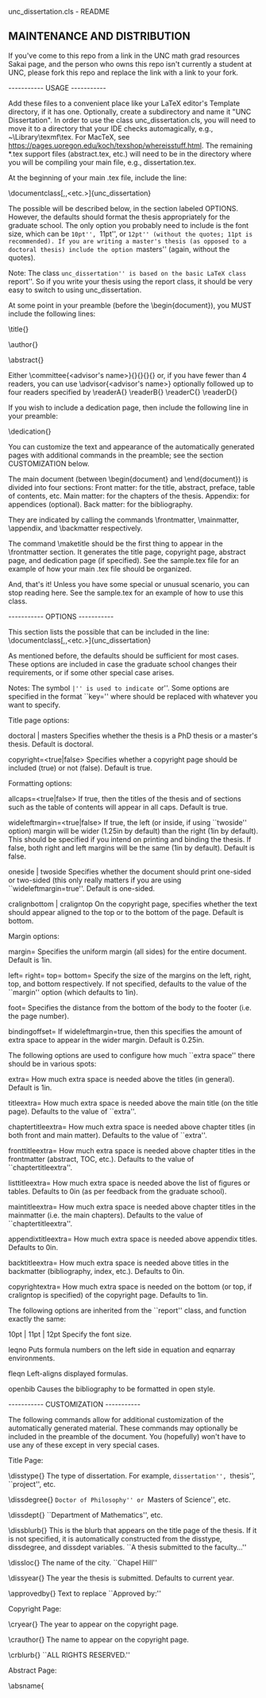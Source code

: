 unc_dissertation.cls - README

MAINTENANCE AND DISTRIBUTION
----------------------------
If you've come to this repo from a link in the UNC math grad resources Sakai page, and the person who owns this repo isn't currently a student at UNC, please fork this repo and replace the link with a link to your fork.


----------- USAGE -----------

Add these files to a convenient place like your LaTeX editor's Template directory, if it has one. Optionally, create a subdirectory and name it "UNC Dissertation". In order to use the class unc_dissertation.cls, you will need to move it to a directory that your IDE checks automagically, e.g., ~\Library\texmf\tex. For MacTeX, see https://pages.uoregon.edu/koch/texshop/whereisstuff.html. The remaining *.tex support files (abstract.tex, etc.) will need to be in the directory where you will be compiling your main file, e.g., dissertation.tex.
 
At the beginning of your main .tex file, include the line:

\documentclass[<option1>,<option2>,<etc.>]{unc_dissertation}


The possible <options> will be described below, in the section labeled OPTIONS. However, the defaults should format the thesis appropriately for the graduate school. The only option you probably need to include is the font size, which can be ``10pt'', ``11pt'', or ``12pt'' (without the quotes; 11pt is recommended). If you are writing a master's thesis (as opposed to a doctoral thesis) include the option ``masters'' (again, without the quotes).


Note: The class ``unc_dissertation'' is based on the basic LaTeX class ``report''. So if you write your thesis using the report class, it should be very easy to switch to using unc_dissertation.


At some point in your preamble (before the \begin{document}), you MUST include the following lines:

\title{<your title>}

\author{<your name>}

\abstract{<insert your abstract here>}

Either
\committee{<advisor's name>}{<reader A name>}{<reader B name>}{<reader C name>}{<reader D name>}
or, if you have fewer than 4 readers, you can use
\advisor{<advisor's name>}
optionally followed up to four readers specified by 
\readerA{<reader A name>}
\readerB{<reader B name>}
\readerC{<reader C name>}
\readerD{<reader D name>}


If you wish to include a dedication page, then include the following line in your preamble:

\dedication{<text of the dedication>}


You can customize the text and appearance of the automatically generated pages with additional commands in the preamble; see the section CUSTOMIZATION below.


The main document (between \begin{document} and \end{document}) is divided into four sections:
Front matter: for the title, abstract, preface, table of contents, etc.
Main matter: for the chapters of the thesis.
Appendix: for appendices (optional).
Back matter: for the bibliography.

They are indicated by calling the commands \frontmatter, \mainmatter, \appendix, and \backmatter respectively.


The command \maketitle should be the first thing to appear in the \frontmatter section. It generates the title page, copyright page, abstract page, and dedication page (if specified). See the sample.tex file for an example of how your main .tex file should be organized.


And, that's it! Unless you have some special or unusual scenario, you can stop reading here. See the sample.tex for an example of how to use this class.



----------- OPTIONS -----------

This section lists the possible <options> that can be included in the line:
\documentclass[<option1>,<option2>,<etc.>]{unc_dissertation}

As mentioned before, the defaults should be sufficient for most cases. These options are included in case the graduate school changes their requirements, or if some other special case arises.

Notes: The symbol ``|'' is used to indicate ``or''. Some options are specified in the format ``key=<value>'' where <value> should be replaced with whatever you want to specify.



Title page options:

doctoral | masters
Specifies whether the thesis is a PhD thesis or a master's thesis. Default is doctoral.

copyright=<true|false>
Specifies whether a copyright page should be included (true) or not (false). Default is true.



Formatting options:

allcaps=<true|false>
If true, then the titles of the thesis and of sections such as the table of contents will appear in all caps. Default is true. 

wideleftmargin=<true|false>
If true, the left (or inside, if using ``twoside'' option) margin will be wider (1.25in by default) than the right (1in by default). This should be specified if you intend on printing and binding the thesis. If false, both right and left margins will be the same (1in by default). Default is false.

oneside | twoside
Specifies whether the document should print one-sided or two-sided (this only really matters if you are using ``wideleftmargin=true''. Default is one-sided.

cralignbottom | craligntop
On the copyright page, specifies whether the text should appear aligned to the top or to the bottom of the page. Default is bottom.



Margin options:

margin=<length>
Specifies the uniform margin (all sides) for the entire document. Default is 1in.

left=<length>
right=<length>
top=<length>
bottom=<length>
Specify the size of the margins on the left, right, top, and bottom respectively. If not specified, defaults to the value of the ``margin'' option (which defaults to 1in).

foot=<length>
Specifies the distance from the bottom of the body to the footer (i.e. the page number). 

bindingoffset=<length>
If wideleftmargin=true, then this specifies the amount of extra space to appear in the wider margin. Default is 0.25in.



The following options are used to configure how much ``extra space'' there should be in various spots:

extra=<length>
How much extra space is needed above the titles (in general). Default is 1in.

titleextra=<length>
How much extra space is needed above the main title (on the title page). Defaults to the value of ``extra''.

chaptertitleextra=<length>
How much extra space is needed above chapter titles (in both front and main matter). Defaults to the value of ``extra''.

fronttitleextra=<length>
How much extra space is needed above chapter titles in the frontmatter (abstract, TOC, etc.). Defaults to the value of ``chaptertitleextra''.

listtitleextra=<length>
How much extra space is needed above the list of figures or tables. Defaults to 0in (as per feedback from the graduate school).

maintitleextra=<length>
How much extra space is needed above chapter titles in the mainmatter (i.e. the main chapters). Defaults to the value of ``chaptertitleextra''.

appendixtitleextra=<length>
How much extra space is needed above appendix titles. Defaults to 0in.

backtitleextra=<length>
How much extra space is needed above titles in the backmatter (bibliography, index, etc.). Defaults to 0in.

copyrightextra=<length>
How much extra space is needed on the bottom (or top, if craligntop is specified) of the copyright page. Defaults to 1in.



The following options are inherited from the ``report'' class, and function exactly the same:

10pt | 11pt | 12pt
Specify the font size.

leqno
Puts formula numbers on the left side in equation and eqnarray environments.

fleqn
Left-aligns displayed formulas.

openbib
Causes the bibliography to be formatted in open style.






----------- CUSTOMIZATION -----------

The following commands allow for additional customization of the automatically generated material. These commands may optionally be included in the preamble of the document. You (hopefully) won't have to use any of these except in very special cases.


Title Page:

\disstype{<dissertation type>}
The type of dissertation. For example, ``dissertation'', ``thesis'', ``project'', etc.

\dissdegree{<full name of degree>}
``Doctor of Philosophy'' or ``Masters of Science'', etc. 

\dissdept{<full name of department or school>}
``Department of Mathematics'', etc.

\dissblurb{<text>}
This is the blurb that appears on the title page of the thesis. If it is not specified, it is automatically constructed from the disstype, dissdegree, and dissdept variables. ``A thesis submitted to the faculty...''

\dissloc{<location>}
The name of the city. ``Chapel Hill''

\dissyear{<year>}
The year the thesis is submitted. Defaults to current year.

\approvedby{<text>}
Text to replace ``Approved by:''



Copyright Page:

\cryear{<year>}
The year to appear on the copyright page.

\crauthor{<name>}
The name to appear on the copyright page.

\crblurb{<text>}
``ALL RIGHTS RESERVED.''



Abstract Page:

\absname{<title>}
Title of the abstract page. ``Abstract''.

\abstractblurb{<text>}
Blurb that appears before the abstract. ``Author Name: Title (Under the direction of...)''

\abstractblurbwidth{<length>}
Width of the abstract blurb, specified as a percentage of the width of the body (i.e. the text area, not including margins). At 1.0 the blurb tends to look weird if you have a really long title, so defaults to .75. 



Dedication Page:

\dedicationwidth
Width of the dedication, as a percentage. (Behaves the same as \abstractblurbwidth.)



Titles of various other automatically constructed pages:

\tocname{<title>}
Title of table of contents.

\lofname{<title>} 
Title of list of figures.

\lotname{<title>} 
Title of list of tables.

\bblname{<title>} 
Title of bibliography.






----------- DEPENDENCIES -----------

This class is based off the report class that comes with LaTeX. It requires the following packages: 
kvoptions
geometry
setspace
varwidth
microtype

